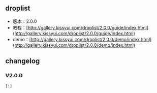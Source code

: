 ## droplist

* 版本：2.0.0
* 教程：[http://gallery.kissyui.com/droplist/2.0.0/guide/index.html](http://gallery.kissyui.com/droplist/2.0.0/guide/index.html)
* demo：[http://gallery.kissyui.com/droplist/2.0.0/demo/index.html](http://gallery.kissyui.com/droplist/2.0.0/demo/index.html)

## changelog

### V2.0.0

    [!]


